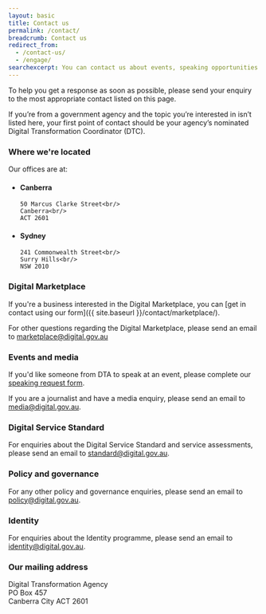 ```yaml
---
layout: basic
title: Contact us
permalink: /contact/
breadcrumb: Contact us
redirect_from:
  - /contact-us/
  - /engage/
searchexcerpt: You can contact us about events, speaking opportunities or send requests directly to one of our teams.
---
```


To help you get a response as soon as possible, please send your enquiry to the most appropriate contact listed on this page.

<p class="callout">
If you’re from a government agency and the topic you’re interested in isn’t listed here, your first point of contact should be your agency’s nominated Digital Transformation Coordinator (DTC).
</p>


### Where we're located

Our offices are at:

<ul class="address-grid">
  <li>
    <h4>Canberra</h4>

    50 Marcus Clarke Street<br/>
    Canberra<br/>
    ACT 2601
  </li>
  <li>
    <h4>Sydney</h4>

    241 Commonwealth Street<br/>
    Surry Hills<br/>
    NSW 2010
  </li>
</ul>


### Digital Marketplace

If you're a business interested in the Digital Marketplace, you can [get in contact using our form]({{ site.baseurl }}/contact/marketplace/).

For other questions regarding the Digital Marketplace, please send an email to [marketplace@digital.gov.au](mailto:marketplace@digital.gov.au)


### Events and media

If you'd like someone from DTA to speak at an event, please complete our [speaking request form](https://script.google.com/a/macros/digital.gov.au/s/AKfycbyERn4wgFLo208la7GaYBWNGZn8qz1_LXbHXwVZrsFtUmdqGFQ/exec?form=events).

If you are a journalist and have a media enquiry, please send an email to [media@digital.gov.au](mailto:media@digital.gov.au).


### Digital Service Standard

For enquiries about the Digital Service Standard and service assessments, please send an email to [standard@digital.gov.au](mailto:standard@digital.gov.au).


### Policy and governance

For any other policy and governance enquiries, please send an email to [policy@digital.gov.au](mailto:policy@digital.gov.au).


### Identity

For enquiries about the Identity programme, please send an email to [identity@digital.gov.au](mailto:identity@digital.gov.au).


### Our mailing address

Digital Transformation Agency<br/>
PO Box 457<br/>
Canberra City ACT 2601
